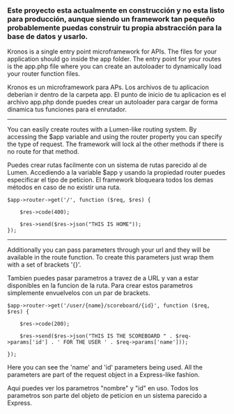 
<h3> Este proyecto esta actualmente en construcción y no esta listo para producción, aunque siendo un framework tan pequeño probablemente puedas construir tu propia abstracción para la base de datos y usarlo.</h3>


Kronos is a single entry point microframework for APIs. The files for your application should go inside the app folder.
The entry point for your routes is the app.php file where you can create an autoloader to dynamically load your router function files.

Kronos es un microframework para APs. Los archivos de tu aplicacion deberian ir dentro de la carpeta app.
El punto de inicio de tu aplicacion es el archivo app.php donde puedes crear un autoloader para cargar de forma dinamica tus funciones para el enrutador.

------------------------------------------------------------------------------------------------------------------------------------------------------

You can easily create routes with a Lumen-like routing system.
By accessing the $app variable and using the router property you can specify the type of request.
The framework will lock al the other methods if there is no route for that method. 

Puedes crear rutas facilmente con un sistema de rutas parecido al de Lumen.
Accediendo a la variable $app y usando la propiedad router puedes especificar el tipo de peticion.
El framework bloqueara todos los demas métodos en caso de no existir una ruta.

    $app->router->get('/', function ($req, $res) {
        
        $res->code(400);
        
        $res->send($res->json("THIS IS HOME"));
    }); 


----------------------------------------------------------------------------------------------------------------------------------------------------

Additionally you can pass parameters through your url and they will be available in the route function. To create this parameters just wrap them with a set of brackets '{}'.

Tambien puedes pasar parametros a travez de a URL y van a estar disponibles en la funcion de la ruta. Para crear estos parametros simplemente envuelvelos con un par de brackets.


    $app->router->get('/user/{name}/scoreboard/{id}', function ($req, $res) {
        
        $res->code(200);
        
        $res->send($res->json("THIS IS THE SCOREBOARD " . $req->params['id'] . ' FOR THE USER ' . $req->params['name']));
    
    });


Here you can see the 'name' and 'id' parameters being used. All the parameters are part of the request object in a Express-like fashion.

Aqui puedes ver los parametros "nombre" y "id" en uso. Todos los parametros son parte del objeto de peticion en un sistema parecido a Express.
